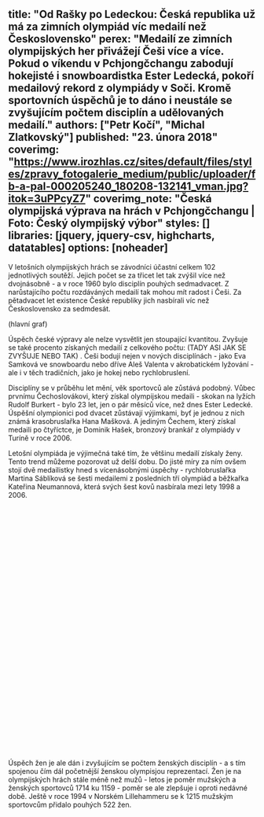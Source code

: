 title: "Od Rašky po Ledeckou: Česká republika už má za zimních olympiád víc medailí než Československo"
perex: "Medailí ze zimních olympijských her přivážejí Češi více a více. Pokud o víkendu v Pchjongčchangu zabodují hokejisté i snowboardistka Ester Ledecká, pokoří medailový rekord z olympiády v Soči. Kromě sportovních úspěchů je to dáno i neustále se zvyšujícím počtem disciplín a udělovaných medailí."
authors: ["Petr Kočí", "Michal Zlatkovský"]
published: "23. února 2018"
coverimg: "https://www.irozhlas.cz/sites/default/files/styles/zpravy_fotogalerie_medium/public/uploader/fb-a-pal-000205240_180208-132141_vman.jpg?itok=3uPPcyZ7"
coverimg_note: "Česká olympijská výprava na hrách v Pchjongčchangu | Foto: Český olympijský výbor"
styles: []
libraries: [jquery, jquery-csv, highcharts, datatables] 
options: [noheader]
---

V letošních olympijských hrách se závodníci účastní celkem 102 jednotlivých soutěží. Jejich počet se za třicet let tak zvýšil více než dvojnásobně - a v roce 1960 bylo disciplín pouhých sedmadvacet. Z narůstajícího počtu rozdáváných medailí tak mohou mít radost i Češi. Za pětadvacet let existence České republiky jich nasbírali víc než Československo za sedmdesát. 

(hlavní graf)

Úspěch české výpravy ale nelze vysvětlit jen stoupající kvantitou. Zvyšuje se také procento získaných medailí z celkového počtu: (TADY ASI JAK SE ZVYŠUJE NEBO TAK) . Češi bodují nejen v nových disciplínách - jako Eva Samková ve snowboardu nebo dříve Aleš Valenta v akrobatickém lyžování - ale i v těch tradičních, jako je hokej nebo rychlobruslení.

Disciplíny se v průběhu let mění, věk sportovců ale zůstává podobný. Vůbec prvnímu Čechoslovákovi, který získal olympijskou medaili - skokan na lyžích Rudolf Burkert - bylo 23 let, jen o pár měsíců více, než dnes Ester Ledecké. Úspěšní olympionici pod dvacet zůstávají výjimkami, byť je jednou z nich známá krasobruslařka Hana Mašková. A jediným Čechem, který získal medaili po čtyříctce, je Dominik Hašek, bronzový brankář z olympiády v Turíně v roce 2006. 

<wide><div id="vekMedailistu"></div></wide>

Letošní olympiáda je výjimečná také tím, že většinu medailí získaly ženy. Tento trend můžeme pozorovat už delší dobu. Do jisté míry za ním ovšem stojí dvě medailistky hned s vícenásobnými úspěchy - rychlobruslařka Martina Sáblíková se šesti medailemi z posledních tří olympiád a běžkařka Kateřina Neumannová, která svých šest kovů nasbírala mezi lety 1998 a 2006.

<div id="muziZeny" style="height: 500px"></div>

Úspěch žen je ale dán i zvyšujícím se počtem ženských disciplín - a s tím spojenou čím dál početnější ženskou olympisjou reprezentací. Žen je na olympijských hrách stále méně než mužů - letos je poměr mužských a ženských sportovců 1714 ku 1159 - poměr se ale zlepšuje i oproti nedávné době. Ještě v roce 1994 v Norském Lillehammeru se k 1215 mužským sportovcům přidalo pouhých 522 žen.

<wide><div id="tabulka"></div></wide>